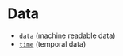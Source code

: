 

# Data

- [`data`](https://developer.mozilla.org/en-US/docs/Web/HTML/Element/data) (machine readable data)
- [`time`](https://developer.mozilla.org/en-US/docs/Web/HTML/Element/time) (temporal data)
